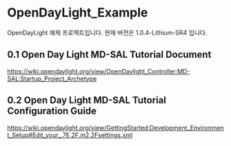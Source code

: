 # OpenDayLight_Example
OpenDayLight 예제 프로젝트입니다.
현재 버전은 1.0.4-Lithium-SR4 입니다.

0.1 Open Day Light MD-SAL Tutorial Document
-------------
https://wiki.opendaylight.org/view/OpenDaylight_Controller:MD-SAL:Startup_Project_Archetype

0.2 Open Day Light MD-SAL Tutorial Configuration Guide
-------------
https://wiki.opendaylight.org/view/GettingStarted:Development_Environment_Setup#Edit_your_.7E.2F.m2.2Fsettings.xml

